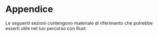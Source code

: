 # Appendice

Le seguenti sezioni contengono materiale di riferimento che potrebbe esserti utile nel tuo percorso con Rust.
